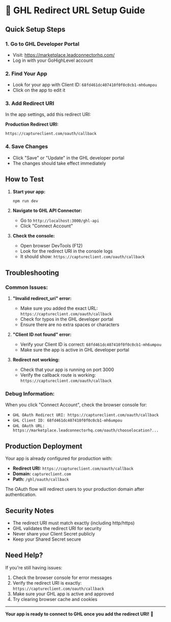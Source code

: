 # 🔗 GHL Redirect URL Setup Guide

## **Quick Setup Steps**

### **1. Go to GHL Developer Portal**
- Visit: https://marketplace.leadconnectorhq.com/
- Log in with your GoHighLevel account

### **2. Find Your App**
- Look for your app with Client ID: `68fd461dc407410f0f0c0cb1-mh6umpou`
- Click on the app to edit it

### **3. Add Redirect URI**
In the app settings, add this redirect URI:

**Production Redirect URI:**
```
https://captureclient.com/oauth/callback
```

### **4. Save Changes**
- Click "Save" or "Update" in the GHL developer portal
- The changes should take effect immediately

## **How to Test**

1. **Start your app:**
   ```bash
   npm run dev
   ```

2. **Navigate to GHL API Connector:**
   - Go to `http://localhost:3000/ghl-api`
   - Click "Connect Account"

3. **Check the console:**
   - Open browser DevTools (F12)
   - Look for the redirect URI in the console logs
   - It should show: `https://captureclient.com/oauth/callback`

## **Troubleshooting**

### **Common Issues:**

1. **"Invalid redirect_uri" error:**
   - Make sure you added the exact URL: `https://captureclient.com/oauth/callback`
   - Check for typos in the GHL developer portal
   - Ensure there are no extra spaces or characters

2. **"Client ID not found" error:**
   - Verify your Client ID is correct: `68fd461dc407410f0f0c0cb1-mh6umpou`
   - Make sure the app is active in GHL developer portal

3. **Redirect not working:**
   - Check that your app is running on port 3000
   - Verify the callback route is working: `https://captureclient.com/oauth/callback`

### **Debug Information:**

When you click "Connect Account", check the browser console for:
- `GHL OAuth Redirect URI: https://captureclient.com/oauth/callback`
- `GHL Client ID: 68fd461dc407410f0f0c0cb1-mh6umpou`
- `GHL OAuth URL: https://marketplace.leadconnectorhq.com/oauth/chooselocation?...`

## **Production Deployment**

Your app is already configured for production with:
- **Redirect URI:** `https://captureclient.com/oauth/callback`
- **Domain:** `captureclient.com`
- **Path:** `/ghl/oauth/callback`

The OAuth flow will redirect users to your production domain after authentication.

## **Security Notes**

- The redirect URI must match exactly (including http/https)
- GHL validates the redirect URI for security
- Never share your Client Secret publicly
- Keep your Shared Secret secure

## **Need Help?**

If you're still having issues:
1. Check the browser console for error messages
2. Verify the redirect URI is exactly: `https://captureclient.com/oauth/callback`
3. Make sure your GHL app is active and approved
4. Try clearing browser cache and cookies

---

**Your app is ready to connect to GHL once you add the redirect URI!** 🚀
